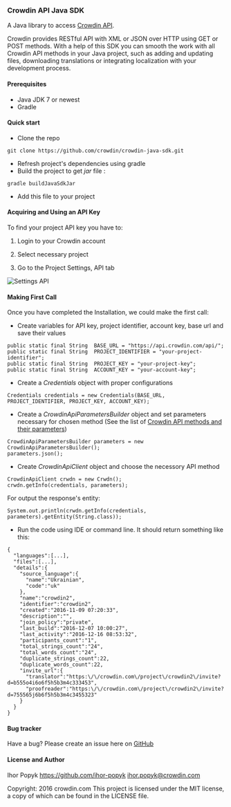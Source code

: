 ### Crowdin API Java SDK

A Java library to access [Crowdin API](https://support.crowdin.com/api/api-integration-setup/).

Crowdin provides RESTful API with XML or JSON over HTTP using GET or POST methods. With a help of this SDK you can smooth the work with all Crowdin API methods in your Java project, such as adding and updating files, downloading translations or integrating localization with your development process.

#### Prerequisites

* Java JDK 7 or newest
* Gradle

#### Quick start

* Clone the repo
```
git clone https://github.com/crowdin/crowdin-java-sdk.git
```
* Refresh project's dependencies using gradle
* Build the project to get _jar_ file :
```
gradle buildJavaSdkJar
```
* Add this file to your project

#### Acquiring and Using an API Key

To find your project API key you have to:

1. Login to your Crowdin account

2. Select necessary project

3. Go to the Project Settings, API tab

![Settings API](https://support.crowdin.com/assets/docs/settings_api.png)

#### Making First Call

Once you have completed the Installation, we could make the first call:
* Create variables for API key, project identifier, account key, base url and save their values
```
public static final String  BASE_URL = "https://api.crowdin.com/api/";
public static final String  PROJECT_IDENTIFIER = "your-project-identifier";
public static final String  PROJECT_KEY = "your-project-key";
public static final String  ACCOUNT_KEY = "your-account-key";
```
* Create a _Credentials_ object with proper configurations
```
Credentials credentials = new Credentials(BASE_URL, PROJECT_IDENTIFIER, PROJECT_KEY, ACCOUNT_KEY);
```
* Create a _CrowdinApiParametersBuilder_ object and set parameters necessary for chosen method (See the list of [Crowdin API methods and their parameters](https://support.crowdin.com/api/api-integration-setup/))
```
CrowdinApiParametersBuilder parameters = new CrowdinApiParametersBuilder();
parameters.json();
```
* Create _CrowdinApiClient_ object and choose the necessory API method
```
CrowdinApiClient crwdn = new Crwdn();
crwdn.getInfo(credentials, parameters);
```
For output the response's entity:
```
System.out.println(crwdn.getInfo(credentials, parameters).getEntity(String.class));
```
* Run the code using IDE or command line. It should return something like this:
```
{
  "languages":[...],
  "files":[...],
  "details":{
    "source_language":{
      "name":"Ukrainian",
      "code":"uk"
    },
    "name":"crowdin2",
    "identifier":"crowdin2",
    "created":"2016-11-09 07:20:33",
    "description":"",
    "join_policy":"private",
    "last_build":"2016-12-07 10:00:27",
    "last_activity":"2016-12-16 08:53:32",
    "participants_count":"1",
    "total_strings_count":"24",
    "total_words_count":"24",
    "duplicate_strings_count":22,
    "duplicate_words_count":22,
    "invite_url":{
      "translator":"https:\/\/crowdin.com\/project\/crowdin2\/invite?d=b555o4i6o6f5h5b3m4c333453",
      "proofreader":"https:\/\/crowdin.com\/project\/crowdin2\/invite?d=755565j6b6f5h5b3m4c3455323"
    }
  }
}
```

#### Bug tracker
Have a bug? Please create an issue here on [GitHub](https://github.com/crowdin/crowdin-java-sdk/issues)

#### License and Author
Ihor Popyk
https://github.com/ihor-popyk
ihor.popyk@crowdin.com

Copyright: 2016 crowdin.com
This project is licensed under the MIT license, a copy of which can be found in the LICENSE file.
